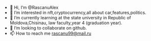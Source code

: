 - 👋 Hi, I’m @RascanuAlex
- 👀 I’m interested in nft,cryptocurrency,all about car,features,politics.
- 🌱 I’m currently learning at the state university in Republic of Moldova,Chisinau, law faculty,year 4 (graduation year).
- 💞️ I’m looking to collaborate on github.
- 📫 How to reach me rascanu99@mail.ru 

<!---
RascanuAlex/RascanuAlex is a ✨ special ✨ repository because its `README.md` (this file) appears on your GitHub profile.
You can click the Preview link to take a look at your changes.
--->
